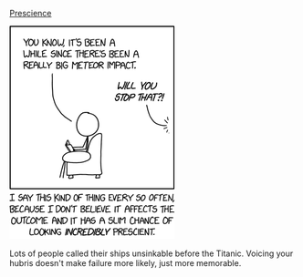 [Prescience](https://xkcd.com/2203)

![Prescience](./random_comic.png)

Lots of people called their ships unsinkable before the Titanic. Voicing your hubris doesn't make failure more likely, just more memorable.

